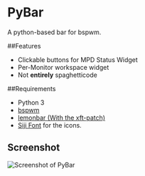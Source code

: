 # PyBar
A python-based bar for bspwm.

##Features
* Clickable buttons for MPD Status Widget
* Per-Monitor workspace widget
* Not **entirely** spaghetticode

##Requirements
* Python 3
* [bspwm](https://github.com/baskerville/bspwm)
* [lemonbar (With the xft-patch)](https://github.com/krypt-n/bar)
* [Siji Font](https://github.com/gstk/siji) for the icons.

## Screenshot
![Screenshot of PyBar](https://www.zack6849.com/uploads/pybar.png)
